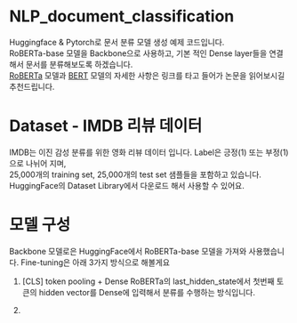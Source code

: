 # NLP_document_classification
Huggingface &amp; Pytorch로 문서 분류 모델 생성 예제 코드입니다.  
RoBERTa-base 모델을 Backbone으로 사용하고, 기본 적인 Dense layer들을 연결해서 문서를 분류해보도록 하겠습니다.  
[RoBERTa](https://arxiv.org/abs/1907.11692) 모델과 [BERT](https://arxiv.org/abs/1810.04805) 모델의 자세한 사항은 링크를 타고 들어가 논문을 읽어보시길 추천드립니다.  

# Dataset - IMDB 리뷰 데이터
IMDB는 이진 감성 분류를 위한 영화 리뷰 데이터 입니다. 
Label은 긍정(1) 또는 부정(1)으로 나뉘어 지며,  
25,000개의 training set, 25,000개의 test set 샘플들을 포함하고 있습니다.  
HuggingFace의 Dataset Library에서 다운로드 해서 사용할 수 있어요.

# 모델 구성
Backbone 모델로은 HuggingFace에서 RoBERTa-base 모델을 가져와 사용했습니다.
Fine-tuning은 아래 3가지 방식으로 해볼게요

1. [CLS] token pooling + Dense
RoBERTa의 last_hidden_state에서 첫번째 토큰의 hidden vector를 Dense에 입력해서 분류를 수행하는 방식입니다.

3. 

